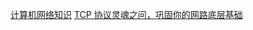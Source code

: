[计算机网络知识](https://juejin.cn/post/6844904079974465544)
[TCP 协议灵魂之问，巩固你的网路底层基础](https://juejin.cn/post/6844904070889603085)